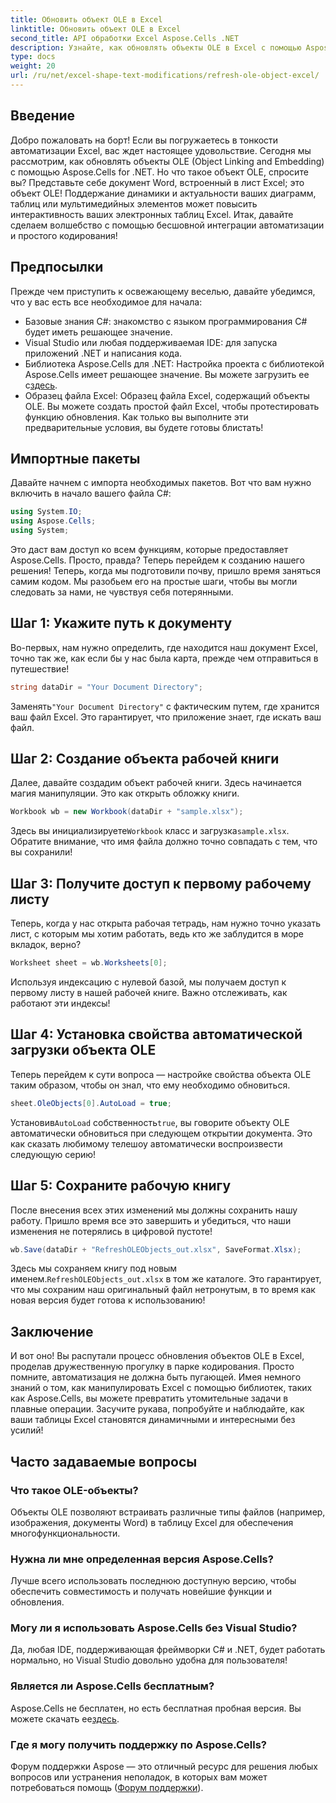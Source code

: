 ```yaml
---
title: Обновить объект OLE в Excel
linktitle: Обновить объект OLE в Excel
second_title: API обработки Excel Aspose.Cells .NET
description: Узнайте, как обновлять объекты OLE в Excel с помощью Aspose.Cells для .NET, с помощью пошагового руководства, которое позволит вам легко расширить свои навыки автоматизации Excel.
type: docs
weight: 20
url: /ru/net/excel-shape-text-modifications/refresh-ole-object-excel/
---
```

## Введение
Добро пожаловать на борт! Если вы погружаетесь в тонкости автоматизации Excel, вас ждет настоящее удовольствие. Сегодня мы рассмотрим, как обновлять объекты OLE (Object Linking and Embedding) с помощью Aspose.Cells for .NET. Но что такое объект OLE, спросите вы? Представьте себе документ Word, встроенный в лист Excel; это объект OLE! Поддержание динамики и актуальности ваших диаграмм, таблиц или мультимедийных элементов может повысить интерактивность ваших электронных таблиц Excel. Итак, давайте сделаем волшебство с помощью бесшовной интеграции автоматизации и простого кодирования!
## Предпосылки
Прежде чем приступить к освежающему веселью, давайте убедимся, что у вас есть все необходимое для начала:
- Базовые знания C#: знакомство с языком программирования C# будет иметь решающее значение.
- Visual Studio или любая поддерживаемая IDE: для запуска приложений .NET и написания кода.
-  Библиотека Aspose.Cells для .NET: Настройка проекта с библиотекой Aspose.Cells имеет решающее значение. Вы можете загрузить ее с[здесь](https://releases.aspose.com/cells/net/).
- Образец файла Excel: Образец файла Excel, содержащий объекты OLE. Вы можете создать простой файл Excel, чтобы протестировать функцию обновления.
Как только вы выполните эти предварительные условия, вы будете готовы блистать!
## Импортные пакеты
Давайте начнем с импорта необходимых пакетов. Вот что вам нужно включить в начало вашего файла C#:
```csharp
using System.IO;
using Aspose.Cells;
using System;
```
Это даст вам доступ ко всем функциям, которые предоставляет Aspose.Cells. Просто, правда? Теперь перейдем к созданию нашего решения!
Теперь, когда мы подготовили почву, пришло время заняться самим кодом. Мы разобьем его на простые шаги, чтобы вы могли следовать за нами, не чувствуя себя потерянными.
## Шаг 1: Укажите путь к документу
Во-первых, нам нужно определить, где находится наш документ Excel, точно так же, как если бы у нас была карта, прежде чем отправиться в путешествие!
```csharp
string dataDir = "Your Document Directory"; 
```
 Заменять`"Your Document Directory"` с фактическим путем, где хранится ваш файл Excel. Это гарантирует, что приложение знает, где искать ваш файл.
## Шаг 2: Создание объекта рабочей книги
Далее, давайте создадим объект рабочей книги. Здесь начинается магия манипуляции. Это как открыть обложку книги.
```csharp
Workbook wb = new Workbook(dataDir + "sample.xlsx");
```
 Здесь вы инициализируете`Workbook` класс и загрузка`sample.xlsx`. Обратите внимание, что имя файла должно точно совпадать с тем, что вы сохранили!
## Шаг 3: Получите доступ к первому рабочему листу
Теперь, когда у нас открыта рабочая тетрадь, нам нужно точно указать лист, с которым мы хотим работать, ведь кто же заблудится в море вкладок, верно?
```csharp
Worksheet sheet = wb.Worksheets[0];
```
Используя индексацию с нулевой базой, мы получаем доступ к первому листу в нашей рабочей книге. Важно отслеживать, как работают эти индексы!
## Шаг 4: Установка свойства автоматической загрузки объекта OLE
Теперь перейдем к сути вопроса — настройке свойства объекта OLE таким образом, чтобы он знал, что ему необходимо обновиться.
```csharp
sheet.OleObjects[0].AutoLoad = true;
```
 Установив`AutoLoad` собственность`true`, вы говорите объекту OLE автоматически обновиться при следующем открытии документа. Это как сказать любимому телешоу автоматически воспроизвести следующую серию!
## Шаг 5: Сохраните рабочую книгу
После внесения всех этих изменений мы должны сохранить нашу работу. Пришло время все это завершить и убедиться, что наши изменения не потерялись в цифровой пустоте!
```csharp
wb.Save(dataDir + "RefreshOLEObjects_out.xlsx", SaveFormat.Xlsx);
```
 Здесь мы сохраняем книгу под новым именем.`RefreshOLEObjects_out.xlsx` в том же каталоге. Это гарантирует, что мы сохраним наш оригинальный файл нетронутым, в то время как новая версия будет готова к использованию!
## Заключение
И вот оно! Вы распутали процесс обновления объектов OLE в Excel, проделав дружественную прогулку в парке кодирования. Просто помните, автоматизация не должна быть пугающей. Имея немного знаний о том, как манипулировать Excel с помощью библиотек, таких как Aspose.Cells, вы можете превратить утомительные задачи в плавные операции. Засучите рукава, попробуйте и наблюдайте, как ваши таблицы Excel становятся динамичными и интересными без усилий!
## Часто задаваемые вопросы
### Что такое OLE-объекты?
Объекты OLE позволяют встраивать различные типы файлов (например, изображения, документы Word) в таблицу Excel для обеспечения многофункциональности.
### Нужна ли мне определенная версия Aspose.Cells?
Лучше всего использовать последнюю доступную версию, чтобы обеспечить совместимость и получать новейшие функции и обновления.
### Могу ли я использовать Aspose.Cells без Visual Studio?
Да, любая IDE, поддерживающая фреймворки C# и .NET, будет работать нормально, но Visual Studio довольно удобна для пользователя!
### Является ли Aspose.Cells бесплатным?
 Aspose.Cells не бесплатен, но есть бесплатная пробная версия. Вы можете скачать ее[здесь](https://releases.aspose.com/).
### Где я могу получить поддержку по Aspose.Cells?
Форум поддержки Aspose — это отличный ресурс для решения любых вопросов или устранения неполадок, в которых вам может потребоваться помощь ([Форум поддержки](https://forum.aspose.com/c/cells/9)).